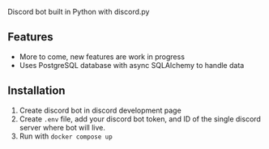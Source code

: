 Discord bot built in Python with discord.py

## Features
- More to come, new features are work in progress
- Uses PostgreSQL database with async SQLAlchemy to handle data

## Installation
1. Create discord bot in discord development page
2. Create `.env` file, add your discord bot token, and ID of the single discord server where bot will live.
3. Run with `docker compose up`
